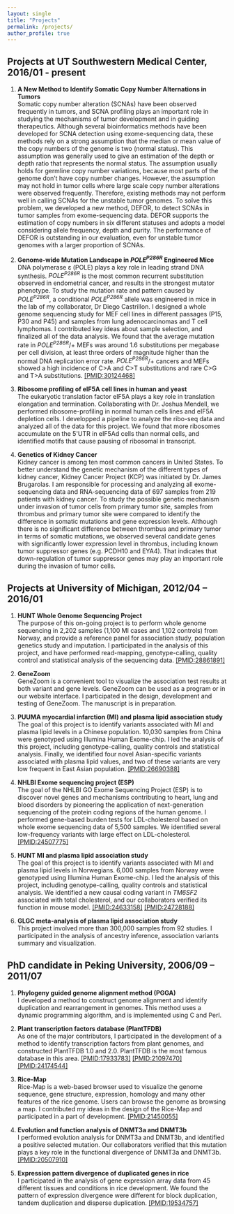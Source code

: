 ```yaml
---
layout: single
title: "Projects"
permalink: /projects/
author_profile: true
---
```


## Projects at UT Southwestern Medical Center, 2016/01 - present
1. **A New Method to Identify Somatic Copy Number Alternations in Tumors**  
     Somatic copy number alteration (SCNAs) have been observed frequently in tumors, and SCNA profiling plays an important role in studying the mechanisms of tumor development and in guiding therapeutics. Although several bioinformatics methods have been developed for SCNA detection using exome-sequencing data, these methods rely on a strong assumption that the median or mean value of the copy numbers of the genome is two (normal status). This assumption was generally used to give an estimation of the depth or depth ratio that represents the normal status. The assumption usually holds for germline copy number variations, because most parts of the genome don’t have copy number changes. However, the assumption may not hold in tumor cells where large scale copy number alterations were observed frequently. Therefore, existing methods may not perform well in calling SCNAs for the unstable tumor genomes. To solve this problem, we developed a new method, DEFOR, to detect SCNAs in tumor samples from exome-sequencing data. DEFOR supports the estimation of copy numbers in six different statuses and adopts a model considering allele frequency, depth and purity. The performance of DEFOR is outstanding in our evaluation, even for unstable tumor genomes with a larger proportion of SCNAs.

2. **Genome-wide Mutation Landscape in _POLE<sup>P286R</sup>_ Engineered Mice**  
    DNA polymerase ε (POLE) plays a key role in leading strand DNA synthesis. _POLE<sup>P286R</sup>_ is the most common recurrent substitution observed in endometrial cancer, and results in the strongest mutator phenotype. To study the mutation rate and pattern caused by _POLE<sup>P286R</sup>_, a conditional _POLE<sup>P286R</sup>_ allele was engineered in mice in the lab of my collaborator, Dr Diego Castrillon. I designed a whole genome sequencing study for MEF cell lines in different passages (P15, P30 and P45) and samples from lung adenocarcinomas and T cell lymphomas. I contributed key ideas about sample selection, and finalized all of the data analysis. We found that the average mutation rate in _POLE<sup>P286R</sup>_/+ MEFs was around 1.6 substitutions per megabase per cell division, at least three orders of magnitude higher than the normal DNA replication error rate. _POLE<sup>P286R</sup>_/+ cancers and MEFs showed a high incidence of C>A and C>T substitutions and rare C>G and T>A substitutions. [[PMID:30124468]](https://www.ncbi.nlm.nih.gov/pubmed/30124468)
    
3. **Ribosome profiling of eIF5A cell lines in human and yeast**  
    The eukaryotic translation factor eIF5A plays a key role in translation elongation and termination. Collaborating with Dr. Joshua Mendell, we performed ribosome-profiling in normal human cells lines and eIF5A depletion cells. I developped a pipeline to analyze the ribo-seq data and analyzed all of the data for this project. We found that more ribosomes accumulate on the 5'UTR in eIF5Ad cells than normal cells, and identified motifs that cause pausing of ribosomal in transcript.

4. **Genetics of Kidney Cancer**  
    Kidney cancer is among ten most common cancers in United States. To better understand the genetic mechanism of the different types of kidney cancer, Kidney Cancer Project (KCP) was initiated by Dr. James Brugarolas. I am responsible for processing and analyzing all exome-sequencing data and RNA-sequencing data of 697 samples from 219 patients with kidney cancer. To study the possible genetic mechanism under invasion of tumor cells from primary tumor site, samples from thrombus and primary tumor site were compared to identify the difference in somatic mutations and gene expression levels. Although there is no significant difference between thrombus and primary tumor in terms of somatic mutations, we observed several candidate genes with significantly lower expression level in thrombus, including known tumor suppressor genes (e.g. PCDH10 and EYA4). That indicates that down-regulation of tumor suppressor genes may play an important role during the invasion of tumor cells.

## Projects at University of Michigan, 2012/04 – 2016/01
1. **HUNT Whole Genome Sequencing Project**  
    The purpose of this on-going project is to perform whole genome sequencing in 2,202 samples (1,100 MI cases and 1,102 controls) from Norway, and provide a reference panel for association study, population genetics study and imputation. I participated in the analysis of this project, and have performed read-mapping, genotype-calling, quality control and statistical analysis of the sequencing data. [[PMID:28861891]](https://www.ncbi.nlm.nih.gov/pubmed/28861891)

2. **GeneZoom**  
    GeneZoom is a convenient tool to visualize the association test results at both variant and gene levels. GeneZoom can be used as a program or in our website interface. I participated in the design, development and testing of GeneZoom. The manuscript is in preparation.

3. **PUUMA myocardial infarction (MI) and plasma lipid association study**  
    The goal of this project is to identify variants associated with MI and plasma lipid levels in a Chinese population. 10,030 samples from China were genotyped using Illumina Human Exome-chip. I led the analysis of this project, including genotype-calling, quality controls and statistical analysis. Finally, we identified four novel Asian-specific variants associated with plasma lipid values, and two of these variants are very low frequent in East Asian population. [[PMID:26690388]](https://www.ncbi.nlm.nih.gov/pubmed/26690388)

4. **NHLBI Exome sequencing project (ESP)**  
    The goal of the NHLBI GO Exome Sequencing Project (ESP) is to discover novel genes and mechanisms contributing to heart, lung and blood disorders by pioneering the application of next-generation sequencing of the protein coding regions of the human genome. I performed gene-based burden tests for LDL-cholesterol based on whole exome sequencing data of 5,500 samples. We identified several low-frequency variants with large effect on LDL-cholesterol. [[PMID:24507775]](https://www.ncbi.nlm.nih.gov/pubmed/24507775)

5. **HUNT MI and plasma lipid association study**  
    The goal of this project is to identify variants associated with MI and plasma lipid levels in Norwegians. 6,000 samples from Norway were genotyped using Illumina Human Exome-chip. I led the analysis of this project, including genotype-calling, quality controls and statistical analysis. We identified a new causal coding variant in _TM6SF2_ associated with total cholesterol, and our collaborators verified its function in mouse model. [[PMID:24633158]](https://www.ncbi.nlm.nih.gov/pubmed/24633158) [[PMID:24728188]](https://www.ncbi.nlm.nih.gov/pubmed/24728188)

6. **GLGC meta-analysis of plasma lipid association study**  
    This project involved more than 300,000 samples from 92 studies. I participated in the analysis of ancestry inference, association variants summary and visualization.

## PhD candidate in Peking University, 2006/09 – 2011/07

1. **Phylogeny guided genome alignment method (PGGA)**  
    I developed a method to construct genome alignment and identify duplication and rearrangement in genomes. This method uses a dynamic programming algorithm, and is implemented using C and Perl.

2. **Plant transcription factors database (PlantTFDB)**  
    As one of the major contributors, I participated in the development of a method to identify transcription factors from plant genomes, and constructed PlantTFDB 1.0 and 2.0. PlantTFDB is the most famous database in this area. [[PMID:17933783]](https://www.ncbi.nlm.nih.gov/pubmed/17933783) [[PMID:21097470]](https://www.ncbi.nlm.nih.gov/pubmed/21097470) [[PMID:24174544]](https://www.ncbi.nlm.nih.gov/pubmed/24174544)

3. **Rice-Map**  
    Rice-Map is a web-based browser used to visualize the genome sequence, gene structure, expression, homology and many other features of the rice genome. Users can browse the genome as browsing a map. I contributed my ideas in the design of the Rice-Map and participated in a part of development. [[PMID:21450055]](https://www.ncbi.nlm.nih.gov/pubmed/21450055)

4. **Evolution and function analysis of DNMT3a and DNMT3b**  
    I performed evolution analysis for DNMT3a and DNMT3b, and identified a positive selected mutation. Our collaborators verified that this mutation plays a key role in the functional divergence of DNMT3a and DNMT3b. [[PMID:20507910]](https://www.ncbi.nlm.nih.gov/pubmed/20507910)

5. **Expression pattern divergence of duplicated genes in rice**  
    I participated in the analysis of gene expression array data from 45 different tissues and conditions in rice development. We found the pattern of expression divergence were different for block duplication, tandem duplication and disperse duplication. [[PMID:19534757]](https://www.ncbi.nlm.nih.gov/pubmed/19534757)

